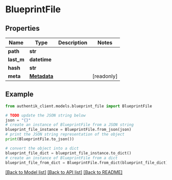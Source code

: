 # BlueprintFile


## Properties

Name | Type | Description | Notes
------------ | ------------- | ------------- | -------------
**path** | **str** |  | 
**last_m** | **datetime** |  | 
**hash** | **str** |  | 
**meta** | [**Metadata**](Metadata.md) |  | [readonly] 

## Example

```python
from authentik_client.models.blueprint_file import BlueprintFile

# TODO update the JSON string below
json = "{}"
# create an instance of BlueprintFile from a JSON string
blueprint_file_instance = BlueprintFile.from_json(json)
# print the JSON string representation of the object
print(BlueprintFile.to_json())

# convert the object into a dict
blueprint_file_dict = blueprint_file_instance.to_dict()
# create an instance of BlueprintFile from a dict
blueprint_file_from_dict = BlueprintFile.from_dict(blueprint_file_dict)
```
[[Back to Model list]](../README.md#documentation-for-models) [[Back to API list]](../README.md#documentation-for-api-endpoints) [[Back to README]](../README.md)


